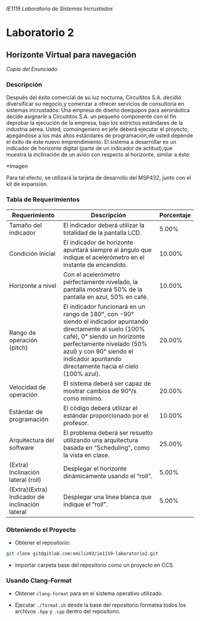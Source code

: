 _IE1119 Laboratorio de Sistemas Incrustados_

# Laboratorio 2
## Horizonte Virtual para navegación

_Copia del Enunciado_
### Descripción

Después del éxito comercial de su luz nocturna, Circuititos S.A. decidió diversificar su negocio,y comenzar a ofrecer servicios de consultoría en sistemas incrustados. Una empresa de diseño deequipos para aeronáutica decide asignarle a Circuititos S.A. un pequeño componente con el fin deprobar la ejecución de la empresa, bajo los estrictos estándares de la industria aérea. Usted, comoingeniero en jefe deberá ejecutar el proyecto, apegándose a los más altos estándares de programación,de usted depende el éxito de este nuevo emprendimiento. El sistema a desarrollar es un indicador de horizonte digital (parte de un indicador de actitud),que muestra la inclinación de un avión con respecto al horizonte, similar a éste:

*Imagen

Para tal efecto, se utilizará la tarjeta de desarrollo del MSP432, junto con el kit de expansión.

### Tabla de Requerimientos

| Requerimiento | Descripción | Porcentaje |
| ------------- | ----------- | ---------- |
| Tamaño del indicador | El indicador deberá utilizar la totalidad de la pantalla LCD. | 5.00% |
| Condición inicial | El indicador de horizonte apuntará siempre al ángulo que indique el acelerómetro en el instante de encendido. | 10.00% |
| Horizonte a nivel | Con el acelerómetro perfectamente nivelado, la pantalla mostrará 50% de la pantalla en azul, 50% en café. | 10.00% |
| Rango de operación (pitch) | El indicador funcionará en un rango de 180°, con -90° siendo el indicador apuntando directamente al suelo (100% café), 0° siendo un horizonte perfectamente nivelado (50% azul) y con 90° siendo el indicador apuntando directamente hacia el cielo (100% azul). | 20.00% |
| Velocidad de operación | El sistema deberá ser capaz de mostrar cambios de 90°/s como mínimo. |20.00% |
| Estándar de programación | El código deberá utilizar el estándar proporcionado por el profesor. | 10.00% |
| Arquitectura del software | El problema deberá ser resuelto utilizando una arquitectura basada en “Scheduling”, como la vista en clase. | 25.00% |
| (Extra) Inclinación lateral (roll) | Desplegar el horizonte dinámicamente usando el “roll”. | 5.00% |
| (Extra)(Extra) Indicador de inclinación lateral | Desplegar una línea blanca que indique el “roll”. | 5.00% |

### Obteniendo el Proyecto

 - Obtener el repositorio:
  ```bash
  git clone git@gitlab.com:emilio93/ie1119-laboratorio2.git
  ```

 - Importar carpeta base del repositorio como un proyecto en CCS.

### Usando Clang-Format

 - Obtener `clang-format` para en el sistema operativo utilizado.

 - Ejecutar `./format.sh` desde la base del repositorio formatea todos los archivos `.hpp` y `.cpp` dentro del repositorio.
